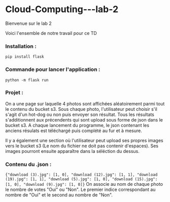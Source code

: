 # Cloud-Computing---lab-2

Bienvenue sur le lab 2

Voici l'ensemble de notre travail pour ce TD
### Installation :
```pip install flask```

### Commande pour lancer l'application :
```python -m flask run```

### Projet :
On a une page sur laquelle 4 photos sont affichées aléatoirement parmi tout le contenu du bucket s3.
Sous chaque photo, l'utilisateur peut choisir s'il s'agit d'un hot-dog ou non puis envoyer son résultat.
Tous les résultats s'additionnent aux précendents qui sont upload sous forme de json dans le bucket s3.
A chaque lancement du programme, le json contenant les anciens résulats est téléchargé puis complété au fur et à mesure.

Il y a également une section où l'utilisateur peut upload ses propres images vers le bucket s3 (Le nom du fichier ne doit pas contenir d'espaces).
Ses images pourront ensuite apparaître dans la séléction du dessus.

### Contenu du .json :
```{"download (3).jpg": [1, 0], "download (12).jpg": [1, 1], "download (19).jpg": [1, 1], "download (5).jpg": [1, 0], "download (15).jpg": [1, 0], "download (9).jpg": [1, 0]}```
On associe au nom de chaque photo le nombre de votes "Oui" ou "Non". Le premier indice correspondant au nombre de "Oui" et le second au nombre de "Non".
